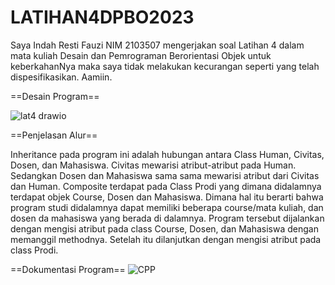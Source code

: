 # LATIHAN4DPBO2023

Saya Indah Resti Fauzi NIM 2103507 mengerjakan soal Latihan 4 dalam mata kuliah Desain dan Pemrograman Berorientasi Objek 
untuk keberkahanNya maka saya tidak melakukan kecurangan seperti yang telah dispesifikasikan. Aamiin.

==Desain Program==

![lat4 drawio](https://user-images.githubusercontent.com/99266430/224343940-5682f0d2-473b-4f6e-a195-8cfcced5d5be.png)

==Penjelasan Alur==

Inheritance pada program ini adalah hubungan antara Class Human, Civitas, Dosen, dan Mahasiswa. Civitas mewarisi atribut-atribut pada Human. Sedangkan Dosen dan Mahasiswa sama sama mewarisi atribut dari Civitas dan Human. 
Composite terdapat pada Class Prodi yang dimana didalamnya terdapat objek Course, Dosen dan Mahasiswa. Dimana hal itu berarti bahwa program studi didalamnya dapat memiliki beberapa course/mata kuliah, dan dosen da mahasiswa yang berada di dalamnya.
Program tersebut dijalankan dengan mengisi atribut pada class Course, Dosen, dan Mahasiswa dengan memanggil methodnya. Setelah itu dilanjutkan dengan mengisi atribut pada class Prodi.

==Dokumentasi Program==
![CPP](https://user-images.githubusercontent.com/99266430/224345620-eb0e59b8-778b-402f-aec4-9789555da0b0.png)
